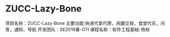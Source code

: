 # ZUCC-Lazy-Bone
项目名称：ZUCC-Lazy-Bone
主要功能:快递代拿代寄，闲置交易，食堂代买，问答，通知、导航
开发团队：SE2019春-G11
课程名称：软件工程基础-杨枨
